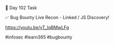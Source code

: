 🎯 Day 102 Task


✅ Bug Bounty Live Recon - Linked / JS Discovery!


https://youtu.be/yT_IqBMwLFg


#infosec #learn365 #bugbounty
